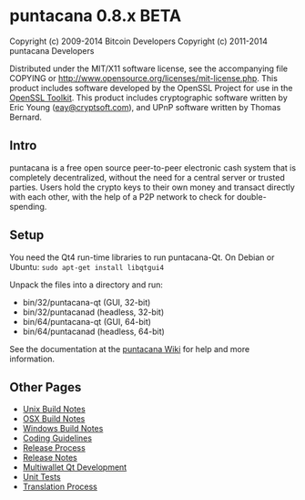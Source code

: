 puntacana 0.8.x BETA
====================

Copyright (c) 2009-2014 Bitcoin Developers
Copyright (c) 2011-2014 puntacana Developers

Distributed under the MIT/X11 software license, see the accompanying
file COPYING or http://www.opensource.org/licenses/mit-license.php.
This product includes software developed by the OpenSSL Project for use in the [OpenSSL Toolkit](http://www.openssl.org/). This product includes
cryptographic software written by Eric Young ([eay@cryptsoft.com](mailto:eay@cryptsoft.com)), and UPnP software written by Thomas Bernard.


Intro
---------------------
puntacana is a free open source peer-to-peer electronic cash system that is
completely decentralized, without the need for a central server or trusted
parties.  Users hold the crypto keys to their own money and transact directly
with each other, with the help of a P2P network to check for double-spending.


Setup
---------------------
You need the Qt4 run-time libraries to run puntacana-Qt. On Debian or Ubuntu:
	`sudo apt-get install libqtgui4`

Unpack the files into a directory and run:

- bin/32/puntacana-qt (GUI, 32-bit)
- bin/32/puntacanad (headless, 32-bit)
- bin/64/puntacana-qt (GUI, 64-bit)
- bin/64/puntacanad (headless, 64-bit)

See the documentation at the [puntacana Wiki](http://puntacana.info)
for help and more information.


Other Pages
---------------------
- [Unix Build Notes](build-unix.md)
- [OSX Build Notes](build-osx.md)
- [Windows Build Notes](build-msw.md)
- [Coding Guidelines](coding.md)
- [Release Process](release-process.md)
- [Release Notes](release-notes.md)
- [Multiwallet Qt Development](multiwallet-qt.md)
- [Unit Tests](unit-tests.md)
- [Translation Process](translation_process.md)
